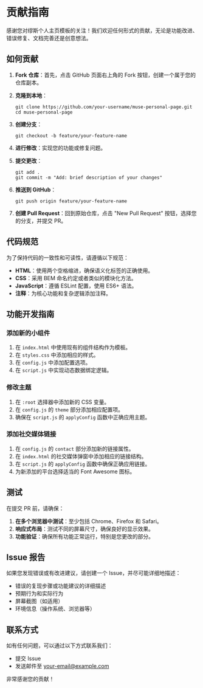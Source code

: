 # 贡献指南

感谢您对缪斯个人主页模板的关注！我们欢迎任何形式的贡献，无论是功能改进、错误修复、文档完善还是创意想法。

## 如何贡献

1. **Fork 仓库**：首先，点击 GitHub 页面右上角的 Fork 按钮，创建一个属于您的仓库副本。

2. **克隆到本地**：
   ```
   git clone https://github.com/your-username/muse-personal-page.git
   cd muse-personal-page
   ```

3. **创建分支**：
   ```
   git checkout -b feature/your-feature-name
   ```

4. **进行修改**：实现您的功能或修复问题。

5. **提交更改**：
   ```
   git add .
   git commit -m "Add: brief description of your changes"
   ```

6. **推送到 GitHub**：
   ```
   git push origin feature/your-feature-name
   ```

7. **创建 Pull Request**：回到原始仓库，点击 "New Pull Request" 按钮，选择您的分支，并提交 PR。

## 代码规范

为了保持代码的一致性和可读性，请遵循以下规范：

- **HTML**：使用两个空格缩进，确保语义化标签的正确使用。
- **CSS**：采用 BEM 命名约定或者类似的模块化方法。
- **JavaScript**：遵循 ESLint 配置，使用 ES6+ 语法。
- **注释**：为核心功能和复杂逻辑添加注释。

## 功能开发指南

### 添加新的小组件

1. 在 `index.html` 中使用现有的组件结构作为模板。
2. 在 `styles.css` 中添加相应的样式。
3. 在 `config.js` 中添加配置选项。
4. 在 `script.js` 中实现动态数据绑定逻辑。

### 修改主题

1. 在 `:root` 选择器中添加新的 CSS 变量。
2. 在 `config.js` 的 `theme` 部分添加相应配置项。
3. 确保在 `script.js` 的 `applyConfig` 函数中正确应用主题。

### 添加社交媒体链接

1. 在 `config.js` 的 `contact` 部分添加新的链接属性。
2. 在 `index.html` 的社交媒体弹窗中添加相应的链接结构。
3. 在 `script.js` 的 `applyConfig` 函数中确保正确应用链接。
4. 为新添加的平台选择适当的 Font Awesome 图标。

## 测试

在提交 PR 前，请确保：

1. **在多个浏览器中测试**：至少包括 Chrome、Firefox 和 Safari。
2. **响应式布局**：测试不同的屏幕尺寸，确保良好的显示效果。
3. **功能验证**：确保所有功能正常运行，特别是您更改的部分。

## Issue 报告

如果您发现错误或有改进建议，请创建一个 Issue，并尽可能详细地描述：

- 错误的复现步骤或功能建议的详细描述
- 预期行为和实际行为
- 屏幕截图（如适用）
- 环境信息（操作系统、浏览器等）

## 联系方式

如有任何问题，可以通过以下方式联系我们：

- 提交 Issue
- 发送邮件至 [your-email@example.com](mailto:your-email@example.com)

非常感谢您的贡献！ 